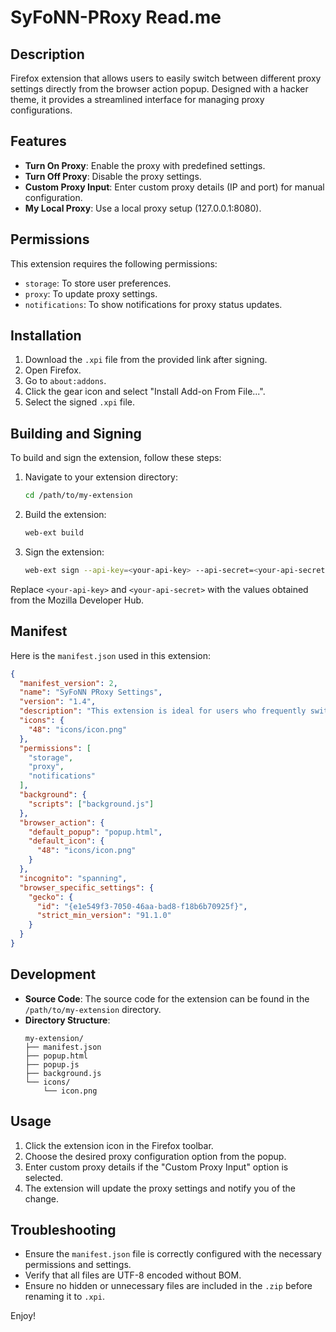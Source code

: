 # SyFoNN-PRoxy Read.me

## Description
Firefox extension that allows users to easily switch between different proxy settings directly from the browser action popup. Designed with a hacker theme, it provides a streamlined interface for managing proxy configurations.

## Features
- **Turn On Proxy**: Enable the proxy with predefined settings.
- **Turn Off Proxy**: Disable the proxy settings.
- **Custom Proxy Input**: Enter custom proxy details (IP and port) for manual configuration.
- **My Local Proxy**: Use a local proxy setup (127.0.0.1:8080).

## Permissions
This extension requires the following permissions:
- `storage`: To store user preferences.
- `proxy`: To update proxy settings.
- `notifications`: To show notifications for proxy status updates.

## Installation
1. Download the `.xpi` file from the provided link after signing.
2. Open Firefox.
3. Go to `about:addons`.
4. Click the gear icon and select "Install Add-on From File...".
5. Select the signed `.xpi` file.

## Building and Signing
To build and sign the extension, follow these steps:

1. Navigate to your extension directory:
   ```sh
   cd /path/to/my-extension
   ```

2. Build the extension:
   ```sh
   web-ext build
   ```

3. Sign the extension:
   ```sh
   web-ext sign --api-key=<your-api-key> --api-secret=<your-api-secret> --channel=unlisted
   ```

Replace `<your-api-key>` and `<your-api-secret>` with the values obtained from the Mozilla Developer Hub.

## Manifest
Here is the `manifest.json` used in this extension:

```json
{
  "manifest_version": 2,
  "name": "SyFoNN PRoxy Settings",
  "version": "1.4",
  "description": "This extension is ideal for users who frequently switch proxy settings for various purposes, such as testing, security, or bypassing network restrictions. Its intuitive design and functionality make it a powerful tool for both casual users and professionals.",
  "icons": {
    "48": "icons/icon.png"
  },
  "permissions": [
    "storage",
    "proxy",
    "notifications"
  ],
  "background": {
    "scripts": ["background.js"]
  },
  "browser_action": {
    "default_popup": "popup.html",
    "default_icon": {
      "48": "icons/icon.png"
    }
  },
  "incognito": "spanning",
  "browser_specific_settings": {
    "gecko": {
      "id": "{e1e549f3-7050-46aa-bad8-f18b6b70925f}",
      "strict_min_version": "91.1.0"
    }
  }
}
```

## Development
- **Source Code**: The source code for the extension can be found in the `/path/to/my-extension` directory.
- **Directory Structure**:
  ```
  my-extension/
  ├── manifest.json
  ├── popup.html
  ├── popup.js
  ├── background.js
  └── icons/
      └── icon.png
  ```

## Usage
1. Click the extension icon in the Firefox toolbar.
2. Choose the desired proxy configuration option from the popup.
3. Enter custom proxy details if the "Custom Proxy Input" option is selected.
4. The extension will update the proxy settings and notify you of the change.

## Troubleshooting
- Ensure the `manifest.json` file is correctly configured with the necessary permissions and settings.
- Verify that all files are UTF-8 encoded without BOM.
- Ensure no hidden or unnecessary files are included in the `.zip` before renaming it to `.xpi`.

Enjoy!
